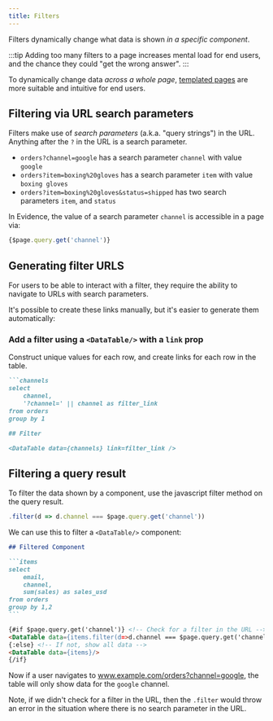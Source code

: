 ```yaml
---
title: Filters
---
```


Filters dynamically change what data is shown _in a specific component_.

:::tip
Adding too many filters to a page increases mental load for end users, and the chance they could "get the wrong answer". 
:::

To dynamically change data _across a whole page_, [templated pages](../templated-pages) are more suitable and intuitive for end users.


## Filtering via URL search parameters

Filters make use of _search parameters_ (a.k.a. "query strings") in the URL. Anything after the `?` in the URL is a search parameter.

- `orders?channel=google` has a search parameter `channel` with value `google`
- `orders?item=boxing%20gloves` has a search parameter `item` with value `boxing gloves`
- `orders?item=boxing%20gloves&status=shipped` has two search parameters `item`, and `status`

In Evidence, the value of a search parameter `channel` is accessible in a page via:

```js
{$page.query.get('channel')}
```

## Generating filter URLS

For users to be able to interact with a filter, they require the ability to navigate to URLs with search parameters.

It's possible to create these links manually, but it's easier to generate them automatically:

### Add a filter using a `<DataTable/>` with a `link` prop

Construct unique values for each row, and create links for each row in the table.

````markdown
```channels
select
    channel,
    '?channel=' || channel as filter_link
from orders
group by 1

## Filter

<DataTable data={channels} link=filter_link />
````

## Filtering a query result

To filter the data shown by a component, use the javascript filter method on the query result.

<!-- TODO @archiewood: update to SK 1.0 syntax -->

```js title="Filter method"
.filter(d => d.channel === $page.query.get('channel')) 
```

We can use this to filter a `<DataTable/>` component:

````markdown
## Filtered Component

```items
select
    email,
    channel,
    sum(sales) as sales_usd
from orders
group by 1,2
```

{#if $page.query.get('channel')} <!-- Check for a filter in the URL -->
<DataTable data={items.filter(d=>d.channel === $page.query.get('channel'))}/>
{:else} <!-- If not, show all data -->
<DataTable data={items}/>
{/if}
````

Now if a user navigates to www.example.com/orders?channel=google, the table will only show data for the `google` channel.

Note, if we didn't check for a filter in the URL, then the `.filter` would throw an error in the situation where there is no search parameter in the URL.